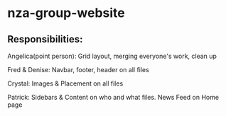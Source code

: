 # nza-group-website
## Responsibilities:
 Angelica(point person):
    Grid layout, merging everyone's work, clean up

 Fred & Denise:
    Navbar, footer, header on all files

 Crystal:
    Images & Placement on all files

 Patrick:
    Sidebars & Content on who and what files. 
    News Feed on Home page
